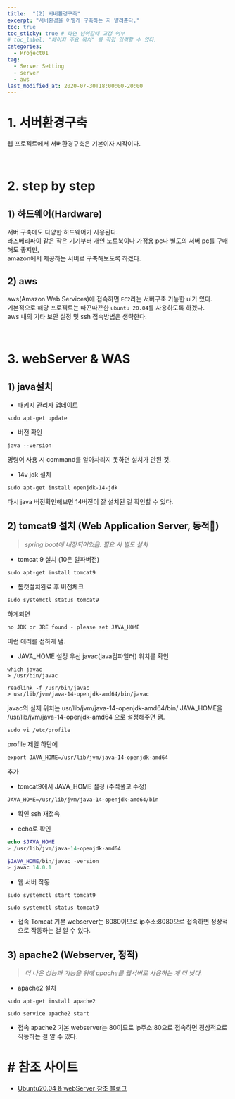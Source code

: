 ```yaml
---
title:  "[2] 서버환경구축"
excerpt: "서버환경을 어떻게 구축하는 지 알려준다."
toc: true
toc_sticky: true # 화면 넘어갈때 고정 여부
# toc_label: "페이지 주요 목차" 를 직접 입력할 수 있다.
categories:
  - Project01
tag:
  - Server Setting
  - server
  - aws
last_modified_at: 2020-07-30T18:00:00-20:00
---
```


# 1. 서버환경구축

웹 프로젝트에서 서버환경구축은 기본이자 시작이다.

<br>

# 2. step by step

## 1) 하드웨어(Hardware)

서버 구축에도 다양한 하드웨어가 사용된다.<br>
라즈베리파이 같은 작은 기기부터 개인 노트북이나 가정용 pc나 별도의 서버 pc를 구매해도 좋지만,<br>
amazon에서 제공하는 서버로 구축해보도록 하겠다.

## 2) aws

aws(Amazon Web Services)에 접속하면 `EC2`라는 서버구축 가능한 ui가 있다.<br>
기본적으로 해당 프로젝트는 따끈따끈한 `ubuntu 20.04`를 사용하도록 하겠다. <br>
aws 내의 기타 보안 설정 및 ssh 접속방법은 생략한다.

<br>

# 3. webServer & WAS

## 1) java설치

- 패키지 관리자 업데이트
```
sudo apt-get update
```

- 버전 확인
```
java --version
```
명령어 사용 시 command를 알아차리지 못하면 설치가 안된 것.

- 14v jdk 설치 
```
sudo apt-get install openjdk-14-jdk
```

다시 java 버전확인해보면 14버전이 잘 설치된 걸 확인할 수 있다.

## 2) tomcat9 설치 (Web Application Server, 동적)
> _spring boot에 내장되어있음. 필요 시 별도 설치_

- tomcat 9 설치 (10은 알파버전)
```
sudo apt-get install tomcat9
```

- 톰캣설치완료 후 버전체크
```
sudo systemctl status tomcat9
```
하게되면

```
no JDK or JRE found - please set JAVA_HOME
```
이런 에러를 접하게 됌.

- JAVA_HOME 설정
우선 javac(java컴파일러) 위치를 확인
```
which javac
> /usr/bin/javac
```
```
readlink -f /usr/bin/javac
> usr/lib/jvm/java-14-openjdk-amd64/bin/javac
```
javac의 실제 위치는 usr/lib/jvm/java-14-openjdk-amd64/bin/
JAVA_HOME을 /usr/lib/jvm/java-14-openjdk-amd64 으로 설정해주면 됌.
```
sudo vi /etc/profile
```
profile 제일 하단에 
```
export JAVA_HOME=/usr/lib/jvm/java-14-openjdk-amd64
```
추가

- tomcat9에서 JAVA_HOME 설정 (주석풀고 수정)
```
JAVA_HOME=/usr/lib/jvm/java-14-openjdk-amd64/bin
```

- 확인
ssh 재접속

- echo로 확인
```php
echo $JAVA_HOME
> /usr/lib/jvm/java-14-openjdk-amd64
```
```php
$JAVA_HOME/bin/javac -version
> javac 14.0.1
```

- 웹 서버 작동
```
sudo systemctl start tomcat9
```
```
sudo systemctl status tomcat9
```

- 접속
Tomcat 기본 webserver는 8080이므로
ip주소:8080으로 접속하면 정상적으로 작동하는 걸 알 수 있다.

<!-- ![Tomcat it works!](/assets/images/prj01_TomcatWorks.png) -->

## 3) apache2 (Webserver, 정적)
> _더 나은 성능과 기능을 위해 apache를 웹서버로 사용하는 게 더 낫다._

- apache2 설치
```
sudo apt-get install apache2
```
```
sudo service apache2 start
```

- 접속
apache2 기본 webserver는 80이므로
ip주소:80으로 접속하면 정상적으로 작동하는 걸 알 수 있다.

<!-- ![Apache it works!](/assets/images/prj01_ApacheWorks.png) -->


# # 참조 사이트

- [Ubuntu20.04 & webServer 참조 블로그](https://kibua20.tistory.com/82)
